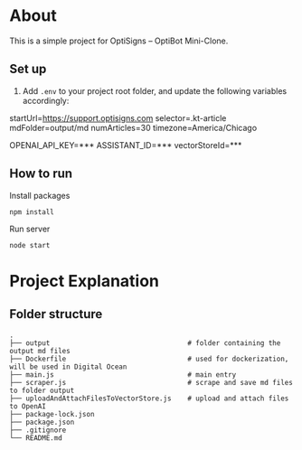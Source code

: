 # About
This is a simple project for OptiSigns – OptiBot Mini-Clone.

## Set up

1. Add `.env` to your project root folder, and update the following variables accordingly:  

startUrl=https://support.optisigns.com
selector=.kt-article
mdFolder=output/md
numArticles=30
timezone=America/Chicago

OPENAI_API_KEY=***
ASSISTANT_ID=***
vectorStoreId=***

## How to run

Install packages
```
npm install
```

Run server
```
node start
```

# Project Explanation

## Folder structure

    .
    ├── output                                  # folder containing the output md files
    ├── Dockerfile                              # used for dockerization, will be used in Digital Ocean
    ├── main.js                                 # main entry
    ├── scraper.js                              # scrape and save md files to folder output
    ├── uploadAndAttachFilesToVectorStore.js    # upload and attach files to OpenAI
    ├── package-lock.json   
    ├── package.json   
    ├── .gitignore    
    └── README.md

    